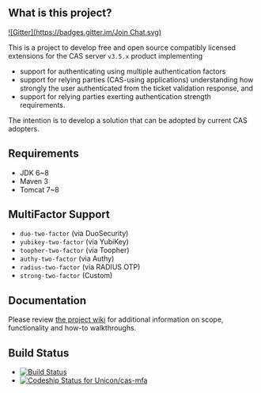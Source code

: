## What is this project?

[![Gitter](https://badges.gitter.im/Join Chat.svg)](https://gitter.im/Unicon/cas-mfa?utm_source=badge&utm_medium=badge&utm_campaign=pr-badge&utm_content=badge)

This is a project to develop free and open source compatibly licensed extensions for the CAS server `v3.5.x` product implementing

* support for authenticating using multiple authentication factors
* support for relying parties (CAS-using applications) understanding how strongly the user authenticated from the ticket validation response, and
* support for relying parties exerting authentication strength requirements.

The intention is to develop a solution that can be adopted by current CAS adopters.

## Requirements
* JDK 6~8
* Maven 3
* Tomcat 7~8

## MultiFactor Support
* `duo-two-factor` (via DuoSecurity)
* `yubikey-two-factor` (via YubiKey)
* `toopher-two-factor` (via Toopher)
* `authy-two-factor` (via Authy)
* `radius-two-factor` (via RADIUS OTP)
* `strong-two-factor` (Custom)

## Documentation
Please review [the project wiki](https://github.com/Unicon/cas-mfa/wiki) for additional information on scope, functionality and how-to walkthroughs.

## Build Status
* [![Build Status](https://secure.travis-ci.org/Unicon/cas-mfa.png)](http://travis-ci.org/Unicon/cas-mfa)
* [ ![Codeship Status for Unicon/cas-mfa](https://www.codeship.io/projects/0bbd72d0-b74c-0130-d193-1eff452fc99e/status?branch=master)](https://www.codeship.io/projects/4315)


